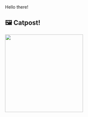 Hello there!



## 🖼️ Catpost!

<sub>
    <img src="https://cdn2.thecatapi.com/images/eWa2RTbKk.png" height="256">
</sub>

